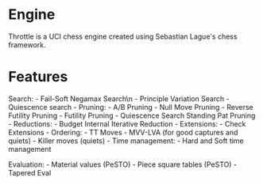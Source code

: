 # Engine
Throttle is a UCI chess engine created using Sebastian Lague's chess framework.
# Features
Search:
    - Fail-Soft Negamax Search\n
    - Principle Variation Search
    - Quiescence search
    - Pruning:
        - A/B Pruning
        - Null Move Pruning
        - Reverse Futility Pruning
        - Futility Pruning
        - Quiescence Search Standing Pat Pruning 
    - Reductions:
        - Budget Internal Iterative Reduction
    - Extensions:
        - Check Extensions
    - Ordering:
        - TT Moves
        - MVV-LVA (for good captures and quiets)
        - Killer moves (quiets)
    - Time management:
        - Hard and Soft time management

Evaluation:
    - Material values (PeSTO)
    - Piece square tables (PeSTO)
    - Tapered Eval
